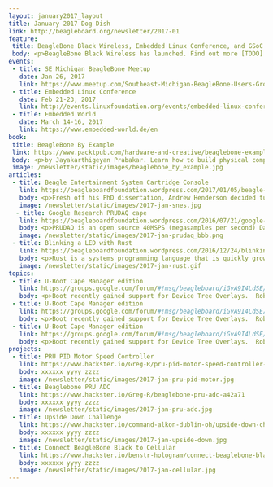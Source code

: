 ```yaml
---
layout: january2017_layout
title: January 2017 Dog Dish
link: http://beagleboard.org/newsletter/2017-01
feature:
 title: BeagleBone Black Wireless, Embedded Linux Conference, and GSoC 2017 mentors
 body: <p>BeagleBone Black Wireless has launched. Find out more [TODO]. Embedded Linux Conference 2017 next month in Portland.  Find out more [TODO]. Google Summer of Code 2017 will kick off soon and we are looking for mentors.  Find out more [TODO].</p><p><em><strong>—Christine Long</strong>, Executive Director</em></p> 
events:
 - title: SE Michigan BeagleBone Meetup 
   date: Jan 26, 2017
   link: https://www.meetup.com/Southeast-Michigan-BeagleBone-Users-Group/events/qvgjvjywcbjc/
 - title: Embedded Linux Conference 
   date: Feb 21-23, 2017
   link: http://events.linuxfoundation.org/events/embedded-linux-conference/attend/register
 - title: Embedded World
   date: March 14-16, 2017
   link: https://www.embedded-world.de/en
book:
 title: BeagleBone By Example 
 link: https://www.packtpub.com/hardware-and-creative/beaglebone-example
 body: <p>by Jayakarthigeyan Prabakar. Learn how to build physical computing systems using the BeagleBone Black and Python</p>
 image: /newsletter/static/images/beaglebone_by_example.jpg
articles:
 - title: Beagle Entertainment System Cartridge Console
   link: https://beagleboardfoundation.wordpress.com/2017/01/05/beagle-entertainment-system-cartridge-console/
   body: <p>Fresh off his PhD dissertation, Andrew Henderson decided turn his Beagle Entertainment System (BES) into a tiny SNES cartridge console!</p>
   image: /newsletter/static/images/2017-jan-snes.jpg
  - title: Google Research PRUDAQ cape
   link: https://beagleboardfoundation.wordpress.com/2016/07/21/google-research-prudaq-cape/
   body: <p>PRUDAQ is an open source 40MSPS (megasamples per second) Data Acquisition board for the Beaglebone Black/Green</p>
   image: /newsletter/static/images/2017-jan-prudaq_bbb.png
 - title: Blinking a LED with Rust
   link: https://beagleboardfoundation.wordpress.com/2016/12/24/blinking-a-led-with-rust/
   body: <p>Rust is a systems programming language that is quickly growing in popularity.  Christopher Woodall chose Rust to develop a drink making robot powered by BeagleBone Green Wireless</p>
   image: /newsletter/static/images/2017-jan-rust.gif
topics:
 - title: U-Boot Cape Manager edition
   link: https://groups.google.com/forum/#!msg/beagleboard/iGvA9I4LdSE/cRcBIuqBFgAJ
   body: <p>Boot recently gained support for Device Tree Overlays.  Robert Nelson has released a new Debian image with U-Boot Cape Manager for developer testing.</p>
 - title: U-Boot Cape Manager edition
   link: https://groups.google.com/forum/#!msg/beagleboard/iGvA9I4LdSE/cRcBIuqBFgAJ
   body: <p>Boot recently gained support for Device Tree Overlays.  Robert Nelson has released a new Debian image with U-Boot Cape Manager for developer testing.</p>
 - title: U-Boot Cape Manager edition
   link: https://groups.google.com/forum/#!msg/beagleboard/iGvA9I4LdSE/cRcBIuqBFgAJ
   body: <p>Boot recently gained support for Device Tree Overlays.  Robert Nelson has released a new Debian image with U-Boot Cape Manager for developer testing.</p>
projects:
 - title: PRU PID Motor Speed Controller
   link: https://www.hackster.io/Greg-R/pru-pid-motor-speed-controller-with-beaglebone-green-ccb805
   body: xxxxxx yyyy zzzz
   image: /newsletter/static/images/2017-jan-pru-pid-motor.jpg
 - title: Beaglebone PRU ADC 
   link: https://www.hackster.io/Greg-R/beaglebone-pru-adc-a42a71
   body: xxxxxx yyyy zzzz
   image: /newsletter/static/images/2017-jan-pru-adc.jpg
 - title: Upside Down Challenge 
   link: https://www.hackster.io/command-alkon-dublin-oh/upside-down-challenge-c7dba7
   body: xxxxxx yyyy zzzz
   image: /newsletter/static/images/2017-jan-upside-down.jpg
 - title: Connect BeagleBone Black to Cellular
   link: https://www.hackster.io/benstr-hologram/connect-beaglebone-black-to-cellular-0e14c2
   body: xxxxxx yyyy zzzz
   image: /newsletter/static/images/2017-jan-cellular.jpg
---
```

